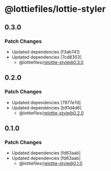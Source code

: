 # @lottiefiles/lottie-styler

## 0.3.0

### Patch Changes

- Updated dependencies [f3ab741]
- Updated dependencies [7cd8353]
  - @lottiefiles/relottie-style@0.3.0

## 0.2.0

### Patch Changes

- Updated dependencies [7977e7d]
- Updated dependencies [b91d4d6]
  - @lottiefiles/relottie-style@0.2.0

## 0.1.0

### Patch Changes

- Updated dependencies [fd63aab]
- Updated dependencies [fd63aab]
  - @lottiefiles/relottie-style@0.1.0
